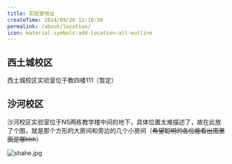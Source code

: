 ```yaml
---
title: 实验室地址
createTime: 2024/09/20 12:16:50
permalink: /about/location/
icon: material-symbols:add-location-alt-outline
---
```


## 西土城校区

西土城校区实验室位于教四楼111（暂定）

## 沙河校区

沙河校区实验室位于NS两栋教学楼中间的地下，具体位置太难描述了，故在此放了个图，就是那个方形的大房间和旁边的几个小房间（~~希望聪明的各位能看出图里面是哪hhh~~）

![shahe.jpg](https://s2.loli.net/2024/09/20/R4PLry1W9NhBbeK.jpg)

